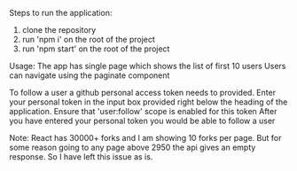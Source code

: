 Steps to run the application:
1. clone the repository
2. run 'npm i' on the root of the project
3. run 'npm start' on the root of the project


Usage:
The  app has single page which shows the list of first 10 users
Users can navigate using the paginate component

To follow a user a github personal access token needs to provided. Enter your personal token in the input box provided right below the heading of the application. Ensure that 'user:follow' scope is enabled for this token
After you have entered your personal token you would be able to follow a user

Note: React has 30000+ forks and I am showing 10 forks per page. But for some reason going to any page above 2950 the api gives an empty response. So I have left this issue as is.
